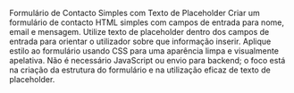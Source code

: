 Formulário de Contacto Simples com Texto de Placeholder
Criar um formulário de contacto HTML simples com campos de entrada para nome, email e mensagem. 
Utilize texto de placeholder dentro dos campos de entrada para orientar o utilizador sobre que informação inserir. 
Aplique estilo ao formulário usando CSS para uma aparência limpa e visualmente apelativa. 
Não é necessário JavaScript ou envio para backend; 
o foco está na criação da estrutura do formulário e na utilização eficaz de texto de placeholder.
